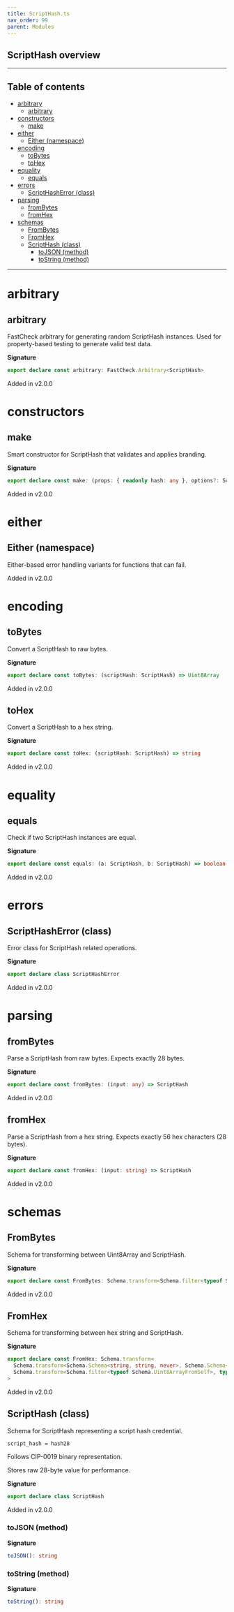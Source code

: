 ```yaml
---
title: ScriptHash.ts
nav_order: 99
parent: Modules
---
```


## ScriptHash overview

---

<h2 class="text-delta">Table of contents</h2>

- [arbitrary](#arbitrary)
  - [arbitrary](#arbitrary-1)
- [constructors](#constructors)
  - [make](#make)
- [either](#either)
  - [Either (namespace)](#either-namespace)
- [encoding](#encoding)
  - [toBytes](#tobytes)
  - [toHex](#tohex)
- [equality](#equality)
  - [equals](#equals)
- [errors](#errors)
  - [ScriptHashError (class)](#scripthasherror-class)
- [parsing](#parsing)
  - [fromBytes](#frombytes)
  - [fromHex](#fromhex)
- [schemas](#schemas)
  - [FromBytes](#frombytes-1)
  - [FromHex](#fromhex-1)
  - [ScriptHash (class)](#scripthash-class)
    - [toJSON (method)](#tojson-method)
    - [toString (method)](#tostring-method)

---

# arbitrary

## arbitrary

FastCheck arbitrary for generating random ScriptHash instances.
Used for property-based testing to generate valid test data.

**Signature**

```ts
export declare const arbitrary: FastCheck.Arbitrary<ScriptHash>
```

Added in v2.0.0

# constructors

## make

Smart constructor for ScriptHash that validates and applies branding.

**Signature**

```ts
export declare const make: (props: { readonly hash: any }, options?: Schema.MakeOptions | undefined) => ScriptHash
```

Added in v2.0.0

# either

## Either (namespace)

Either-based error handling variants for functions that can fail.

Added in v2.0.0

# encoding

## toBytes

Convert a ScriptHash to raw bytes.

**Signature**

```ts
export declare const toBytes: (scriptHash: ScriptHash) => Uint8Array
```

Added in v2.0.0

## toHex

Convert a ScriptHash to a hex string.

**Signature**

```ts
export declare const toHex: (scriptHash: ScriptHash) => string
```

Added in v2.0.0

# equality

## equals

Check if two ScriptHash instances are equal.

**Signature**

```ts
export declare const equals: (a: ScriptHash, b: ScriptHash) => boolean
```

Added in v2.0.0

# errors

## ScriptHashError (class)

Error class for ScriptHash related operations.

**Signature**

```ts
export declare class ScriptHashError
```

Added in v2.0.0

# parsing

## fromBytes

Parse a ScriptHash from raw bytes.
Expects exactly 28 bytes.

**Signature**

```ts
export declare const fromBytes: (input: any) => ScriptHash
```

Added in v2.0.0

## fromHex

Parse a ScriptHash from a hex string.
Expects exactly 56 hex characters (28 bytes).

**Signature**

```ts
export declare const fromHex: (input: string) => ScriptHash
```

Added in v2.0.0

# schemas

## FromBytes

Schema for transforming between Uint8Array and ScriptHash.

**Signature**

```ts
export declare const FromBytes: Schema.transform<Schema.filter<typeof Schema.Uint8ArrayFromSelf>, typeof ScriptHash>
```

Added in v2.0.0

## FromHex

Schema for transforming between hex string and ScriptHash.

**Signature**

```ts
export declare const FromHex: Schema.transform<
  Schema.transform<Schema.Schema<string, string, never>, Schema.Schema<Uint8Array, Uint8Array, never>>,
  Schema.transform<Schema.filter<typeof Schema.Uint8ArrayFromSelf>, typeof ScriptHash>
>
```

Added in v2.0.0

## ScriptHash (class)

Schema for ScriptHash representing a script hash credential.

```
script_hash = hash28
```

Follows CIP-0019 binary representation.

Stores raw 28-byte value for performance.

**Signature**

```ts
export declare class ScriptHash
```

Added in v2.0.0

### toJSON (method)

**Signature**

```ts
toJSON(): string
```

### toString (method)

**Signature**

```ts
toString(): string
```
